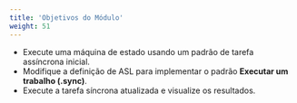 ```yaml
---
title: 'Objetivos do Módulo'
weight: 51
---
```


- Execute uma máquina de estado usando um padrão de tarefa assíncrona inicial.
- Modifique a definição de ASL para implementar o padrão **Executar um trabalho (.sync)**.
- Execute a tarefa síncrona atualizada e visualize os resultados.


